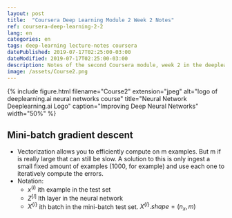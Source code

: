 ```yaml
---
layout: post
title:  "Coursera Deep Learning Module 2 Week 2 Notes"
ref: coursera-deep-learning-2-2
lang: en
categories: en
tags: deep-learning lecture-notes coursera
datePublished: 2019-07-17T02:25:00-03:00
dateModified: 2019-07-17T02:25:00-03:00
description: Notes of the second Coursera module, week 2 in the deeplearning.ai specialization
image: /assets/Course2.png
---
```


{% include figure.html filename="Course2" extension="jpeg" alt="logo of deeplearning.ai neural networks course" title="Neural Network Deeplearning.ai Logo" caption="Improving Deep Neural Networks" width="50%" %}

<script type="text/x-mathjax-config">
MathJax.Hub.Config({
  tex2jax: {inlineMath: [['$','$'], ['\\(','\\)']]},
  displayAlign: "left"
});
</script>
<script src='https://cdnjs.cloudflare.com/ajax/libs/mathjax/2.7.5/latest.js?config=TeX-MML-AM_CHTML' async></script>

## Mini-batch gradient descent

* Vectorization allows you to efficiently compute on m examples. But m if is really large that can still be slow. A solution to this is only ingest a small fixed amount of examples (1000, for example) and use each one to iteratively compute the errors.
* Notation: 
	- $x^{(i)}$ ith example in the test set
	- $Z^{[l]}$ lth layer in the neural network
	- $X^{\{i\}}$ ith batch in the mini-batch test set. $X^{\{i\}}.shape = (n_{x}, m)$